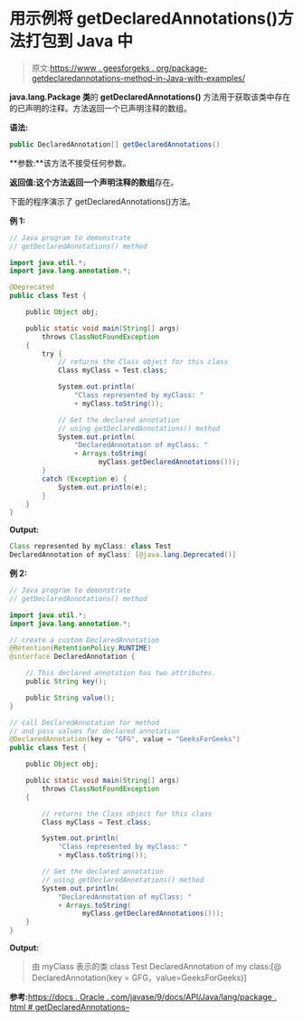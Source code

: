 # 用示例将 getDeclaredAnnotations()方法打包到 Java 中

> 原文:[https://www . geesforgeks . org/package-getdeclaredannotations-method-in-Java-with-examples/](https://www.geeksforgeeks.org/package-getdeclaredannotations-method-in-java-with-examples/)

**java.lang.Package 类**的 **getDeclaredAnnotations()** 方法用于获取该类中存在的已声明的注释。方法返回一个已声明注释的数组。

**语法:**

```java
public DeclaredAnnotation[] getDeclaredAnnotations()

```

**参数:**该方法不接受任何参数。

**返回值:**这个方法返回**一个声明注释的数组**存在。

下面的程序演示了 getDeclaredAnnotations()方法。

**例 1:**

```java
// Java program to demonstrate
// getDeclaredAnnotations() method

import java.util.*;
import java.lang.annotation.*;

@Deprecated
public class Test {

    public Object obj;

    public static void main(String[] args)
        throws ClassNotFoundException
    {
        try {
            // returns the Class object for this class
            Class myClass = Test.class;

            System.out.println(
                "Class represented by myClass: "
                + myClass.toString());

            // Get the declared annotation
            // using getDeclaredAnnotations() method
            System.out.println(
                "DeclaredAnnotation of myClass: "
                + Arrays.toString(
                      myClass.getDeclaredAnnotations()));
        }
        catch (Exception e) {
            System.out.println(e);
        }
    }
}
```

**Output:**

```java
Class represented by myClass: class Test
DeclaredAnnotation of myClass: [@java.lang.Deprecated()]

```

**例 2:**

```java
// Java program to demonstrate
// getDeclaredAnnotations() method

import java.util.*;
import java.lang.annotation.*;

// create a custom DeclaredAnnotation
@Retention(RetentionPolicy.RUNTIME)
@interface DeclaredAnnotation {

    // This declared annotation has two attributes.
    public String key();

    public String value();
}

// call DeclaredAnnotation for method
// and pass values for declared annotation
@DeclaredAnnotation(key = "GFG", value = "GeeksForGeeks")
public class Test {

    public Object obj;

    public static void main(String[] args)
        throws ClassNotFoundException
    {

        // returns the Class object for this class
        Class myClass = Test.class;

        System.out.println(
            "Class represented by myClass: "
            + myClass.toString());

        // Get the declared annotation
        // using getDeclaredAnnotations() method
        System.out.println(
            "DeclaredAnnotation of myClass: "
            + Arrays.toString(
                  myClass.getDeclaredAnnotations()));
    }
}
```

**Output:**

> 由 myClass 表示的类:class Test
> DeclaredAnnotation of my class:[@ DeclaredAnnotation(key = GFG，value=GeeksForGeeks)]

**参考:**[https://docs . Oracle . com/javase/9/docs/API/Java/lang/package . html # getDeclaredAnnotations–](https://docs.oracle.com/javase/9/docs/api/java/lang/Package.html#getDeclaredAnnotations--)